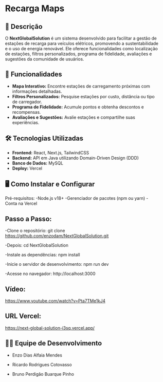 # Recarga Maps

## 📜 Descrição
O **NextGlobalSolution** é um sistema desenvolvido para facilitar a gestão de estações de recarga para veículos elétricos, promovendo a sustentabilidade e o uso de energia renovável. Ele oferece funcionalidades como localização de estações, filtros personalizados, programa de fidelidade, avaliações e sugestões da comunidade de usuários.

## 🚀 Funcionalidades
- **Mapa Interativo:** Encontre estações de carregamento próximas com informações detalhadas.
- **Filtros Personalizados:** Pesquise estações por custo, distância ou tipo de carregador.
- **Programa de Fidelidade:** Acumule pontos e obtenha descontos e recompensas.
- **Avaliações e Sugestões:** Avalie estações e compartilhe suas experiências.

## 🛠️ Tecnologias Utilizadas
- **Frontend:** React, Next.js, TailwindCSS
- **Backend:** API em Java utilizando Domain-Driven Design (DDD)
- **Banco de Dados:** MySQL
- **Deploy:** Vercel

## 🖥️ Como Instalar e Configurar
Pré-requisitos:
-Node.js v18+
-Gerenciador de pacotes (npm ou yarn)
-Conta na Vercel

## Passo a Passo:

-Clone o repositório:
git clone https://github.com/enzodam/NextGlobalSolution.git

-Depois:
cd NextGlobalSolution

-Instale as dependências:
npm install

-Inicie o servidor de desenvolvimento:
npm run dev

-Acesse no navegador:
http://localhost:3000

## Vídeo:
https://www.youtube.com/watch?v=Pta7TMe1kJ4

## URL Vercel:
https://next-global-solution-i3sq.vercel.app/

## 👨‍💻 Equipe de Desenvolvimento
- Enzo Dias Alfaia Mendes
  
- Ricardo Rodrigues Cotovasso
  
- Bruno Perdigão Buarque Pinho
